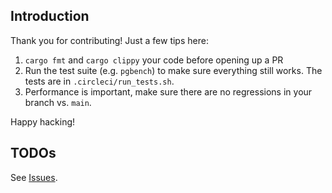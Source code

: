 ## Introduction

Thank you for contributing! Just a few tips here:

1. `cargo fmt` and `cargo clippy` your code before opening up a PR
2. Run the test suite (e.g. `pgbench`) to make sure everything still works. The tests are in `.circleci/run_tests.sh`.
3. Performance is important, make sure there are no regressions in your branch vs. `main`.

Happy hacking!

## TODOs

See [Issues]([url](https://github.com/levkk/pgcat/issues)).
